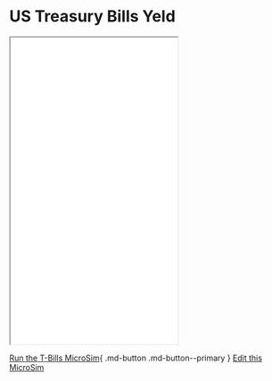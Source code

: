 # US Treasury Bills Yeld

<iframe src="main.html" height="550px" scrolling="no"></iframe>

<!--
![Image Name](./image.png){ width="400" }
-->

[Run the T-Bills MicroSim](main.html){ .md-button .md-button--primary }
[Edit this MicroSim](https://editor.p5js.org/dmccreary/sketches/YF-jXMK2s)
